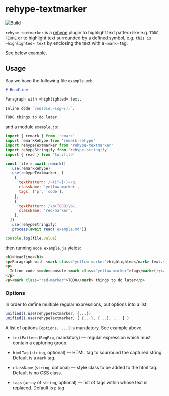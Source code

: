 # rehype-textmarker

![Build][build-badge]

`rehype-textmarker` is a [rehype][rehype] plugin to highlight text pattern like e.g. `TODO`, `FIXME` or to highlight text surrounded by a defined symbol, e.g. `this is ≈highlighted≈ text` by enclosing the text with a `<mark>` tag.

See below example.

## Usage

Say we have the following file `example.md`:

```markdown
# Headline

Paragraph with ≈highlighted≈ text.

Inline code `console.≈log≈();`.

TODO things to do later
```

and a module `example.js`:

```js
import { remark } from 'remark'
import remarkRehype from 'remark-rehype'
import rehypeTextmarker from 'rehype-textmarker'
import rehypeStringify from 'rehype-stringify'
import { read } from 'to-vfile'

const file = await remark()
  .use(remarkRehype)
  .use(rehypeTextmarker, [
    {
      textPattern: /≈([^≈]+)≈/g,
      className: 'yellow-marker',
      tags: ['p', 'code'],
    },
    {
      textPattern: /\b(TODO)\b/,
      className: 'red-marker',
    },
  ])
  .use(rehypeStringify)
  .process(await read('example.md'))

console.log(file.value)
```

then running `node example.js` yields:

```html
<h1>Headline</h1>
<p>Paragraph with <mark class="yellow-marker">highlighted</mark> text.</p>
<p>
  Inline code <code>console.<mark class="yellow-marker">log</mark>();</code>.
</p>
<p><mark class="red-marker">TODO</mark> things to do later</p>
```

### Options

In order to define multiple regular expressions, put options into a list.

```js
unified().use(rehypeTextmarker, {...})
unified().use(rehypeTextmarker, [ {...}, {...}, ... ] )
```

A list of options `[options, ...]` is mandatory. See example above.

- `textPattern` (`RegExp`, mandatory) — regular expression which must contain a capturing group.

- `htmlTag` (`string`, optional) — HTML tag to sourround the captured string. Default is a `mark` tag.

- `className` (`string`, optional) — style class to be added to the html tag. Default is no CSS class.

- `tags` (`array` of `string`, optional) — list of tags within whose text is replaced. Default is `p` tag.

[rehype]: https://github.com/rehypejs/rehype
[build-badge]: https://github.com/thomd/rehype-textmarker/workflows/plugin-test/badge.svg
